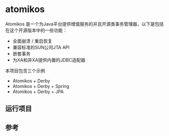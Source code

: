 # atomikos

Atomikos 是一个为Java平台提供增值服务的并且开源类事务管理器，以下是包括在这个开源版本中的一些功能：
* 全面崩溃 / 重启恢复
* 兼容标准的SUN公司JTA API
* 嵌套事务
* 为XA和非XA提供内置的JDBC适配器

本项目包含三个示例
* Atomikos + Derby 
* Atomikos + Derby + Spring
* Atomikos + Derby + JPA

## 运行项目


## 参考




